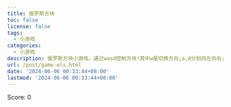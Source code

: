 ```yaml
---
title: 俄罗斯方块
toc: false
license: false
tags:
  - 小游戏
categories:
  - 小游戏
description: 俄罗斯方块小游戏，通过wasd控制方块!其中w是切换方向;a,d分别向左向右;按住s方块加速向下
url: /post/game-els.html
date: '2024-06-06 00:33:44+08:00'
lastmod: '2024-06-06 00:33:44+08:00'
---
```


<link rel="stylesheet" href="/css/game-els.css">
<div id="tetris">
    <div id="game-board"></div>
    <div id="score">Score: <span id="score-value">0</span></div>
</div>
<script src="/js/game-els.js"></script>
